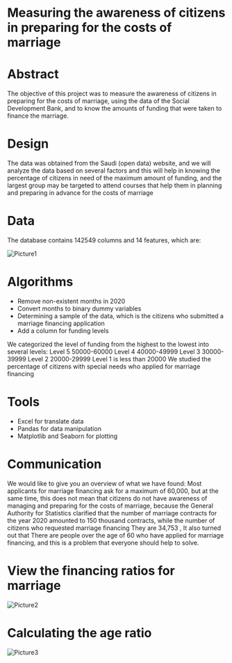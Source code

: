 # Measuring the awareness of citizens in preparing for the costs of marriage

# Abstract
The objective of this project was to measure the awareness of citizens in preparing for the costs of marriage, using the data of the Social Development Bank, and to know the amounts of funding that were taken to finance the marriage.

# Design
The data was obtained from the Saudi (open data) website, and we will analyze the data based on several factors and this will help in knowing the percentage of citizens in need of the maximum amount of funding, and the largest group may be targeted to attend courses that help them in planning and preparing in advance for the costs of marriage
# Data
The database contains 142549 columns and 14 features, which are: 

![Picture1](https://user-images.githubusercontent.com/71217830/142717621-dfb46856-c096-4c18-b77a-08b05f00a202.png)

# Algorithms
*	Remove non-existent months in 2020
*	Convert months to binary dummy variables
*	Determining a sample of the data, which is the citizens who submitted a marriage financing application
*	Add a column for funding levels

We categorized the level of funding from the highest to the lowest into several levels: Level 5 50000-60000 Level 4 40000-49999 Level 3 30000-39999 Level 2 20000-29999 Level 1 is less than 20000
We studied the percentage of citizens with special needs who applied for marriage financing
# Tools
*	Excel for translate data
*	Pandas for data manipulation
*	Matplotlib and Seaborn for plotting

# Communication
We would like to give you an overview of what we have found:
Most applicants for marriage financing ask for a maximum of 60,000, but at the same time, this does not mean that citizens do not have awareness of managing and preparing for the costs of marriage, because the General Authority for Statistics clarified that the number of marriage contracts for the year 2020 amounted to 150 thousand contracts, while the number of citizens who requested marriage financing They are 34,753 , It also turned out that There are people over the age of 60 who have applied for marriage financing, and this is a problem that everyone should help to solve.

# View the financing ratios for marriage
![Picture2](https://user-images.githubusercontent.com/71217830/142717697-3e723fe0-fd83-4e1a-b7bd-00bf3c1df51f.png)
# Calculating the age ratio
![Picture3](https://user-images.githubusercontent.com/71217830/142717715-54b7aaa2-98a5-4f22-9b67-25ff56ff5d1b.png)
